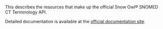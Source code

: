 This describes the resources that make up the official Snow Owl® SNOMED CT Terminology API.

Detailed documentation is available at the [official documentation site](https://docs.b2i.sg/snow-owl/api/snomed).  
